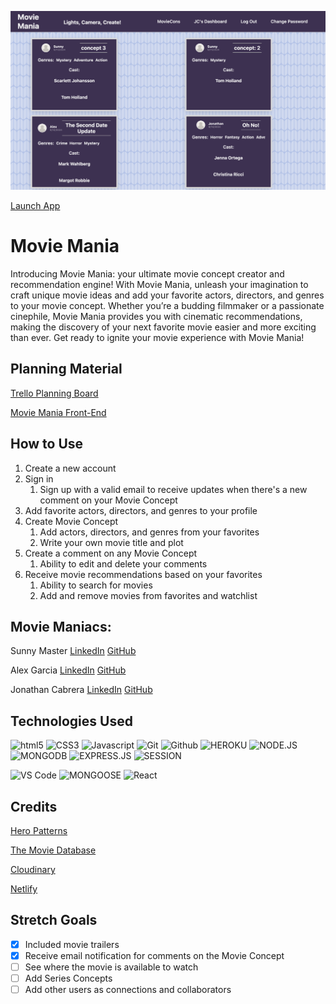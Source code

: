 ![Movie Mania](./assets/screenshot.png)

[Launch App](https://main--moviemaniacproject.netlify.app/)

# Movie Mania
Introducing Movie Mania: your ultimate movie concept creator and recommendation engine! With Movie Mania, unleash your imagination to craft unique movie ideas and add your favorite actors, directors, and genres to your movie concept. Whether you’re a budding filmmaker or a passionate cinephile, Movie Mania provides you with cinematic recommendations, making the discovery of your next favorite movie easier and more exciting than ever. Get ready to ignite your movie experience with Movie Mania!

## Planning Material

[Trello Planning Board](https://trello.com/b/yanCAaJd/movie-mania)

[Movie Mania Front-End](https://github.com/tgunnr/movie-mania-front-end)

## How to Use
1. Create a new account
2. Sign in
    1. Sign up with a valid email to receive updates when there's a new comment on your Movie Concept
3. Add favorite actors, directors, and genres to your profile
4. Create Movie Concept
    1. Add actors, directors, and genres from your favorites
    2. Write your own movie title and plot
5. Create a comment on any Movie Concept
    1. Ability to edit and delete your comments
6. Receive movie recommendations based on your favorites
    1. Ability to search for movies
    2. Add and remove movies from favorites and watchlist

## Movie Maniacs:

Sunny Master [LinkedIn](https://www.linkedin.com/in/sunnymaster) [GitHub](https://github.com/Sunny-Master) 

Alex Garcia [LinkedIn](http://www.linkedin.com/in/alexander-garcia-5a351362) [GitHub](https://github.com/CurlyPurple) 

Jonathan Cabrera [LinkedIn](www.linkedin.com/in/jonathan-cabrera-474121311) [GitHub](https://github.com/tgunnr) 

## Technologies Used
![html5](https://img.shields.io/badge/HTML5-E34F26?style=for-the-badge&logo=html5&logoColor=white)
![CSS3](https://img.shields.io/badge/CSS3-1572B6?style=for-the-badge&logo=css3&logoColor=white)
![Javascript](https://img.shields.io/badge/JavaScript-F7DF1E?style=for-the-badge&logo=javascript&logoColor=black)
![Git](https://img.shields.io/badge/GIT-E44C30?style=for-the-badge&logo=git&logoColor=white)
![Github](https://img.shields.io/badge/GitHub-100000?style=for-the-badge&logo=github&logoColor=white)
![HEROKU](https://img.shields.io/badge/Heroku-430098?style=for-the-badge&logo=heroku&logoColor=white)
![NODE.JS](https://img.shields.io/badge/Node.js-43853D?style=for-the-badge&logo=node.js&logoColor=white)
![MONGODB](https://img.shields.io/badge/MongoDB-4EA94B?style=for-the-badge&logo=mongodb&logoColor=white)
![EXPRESS.JS](https://img.shields.io/badge/Express.js-404D59?style=for-the-badge)
![SESSION](https://img.shields.io/badge/Session-000000.svg?style=for-the-badge&logo=Session&logoColor=white)

![VS Code](https://img.icons8.com/?size=100&id=9OGIyU8hrxW5&format=png&color=000000)
![MONGOOSE](https://img.icons8.com/?size=100&id=gKfcEStXI1Hm&format=png&color=000000)
![React](https://img.icons8.com/?size=100&id=bzf0DqjXFHIW&format=png&color=000000)


## Credits
[Hero Patterns](https://heropatterns.com)

[The Movie Database](https://developer.themoviedb.org/reference/intro/getting-started) 

[Cloudinary](https://cloudinary.com)

[Netlify](https://www.netlify.com)

## Stretch Goals
- [x] Included movie trailers
- [x] Receive email notification for comments on the Movie Concept
- [ ] See where the movie is available to watch
- [ ] Add Series Concepts
- [ ] Add other users as connections and collaborators
